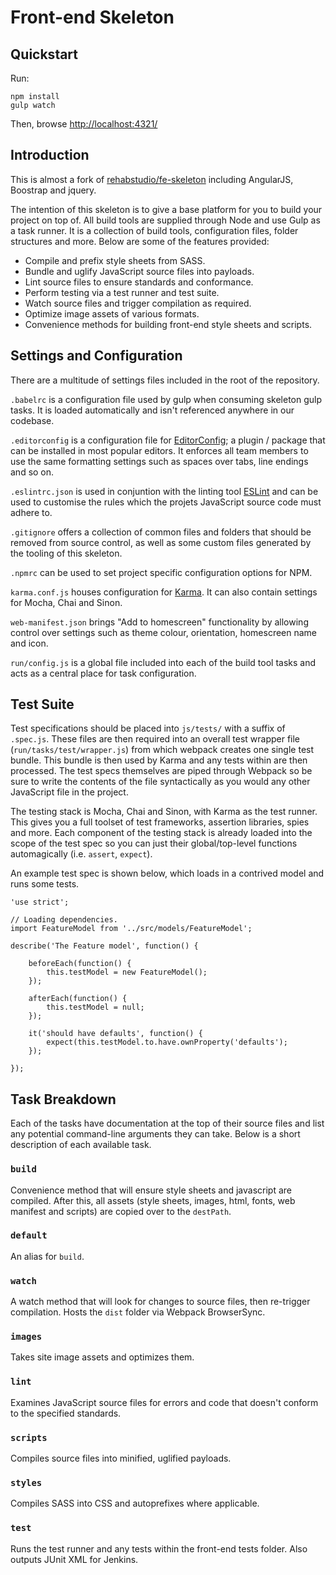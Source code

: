 # Front-end Skeleton

## Quickstart

Run:

    npm install
    gulp watch

Then, browse [http://localhost:4321/](http://localhost:4321/)

## Introduction

This is almost a fork of [rehabstudio/fe-skeleton](https://github.com/rehabstudio/fe-skeleton) including AngularJS, Boostrap and jquery.

The intention of this skeleton is to give a base platform for you to build your
project on top of. All build tools are supplied through Node and use Gulp as a
task runner. It is a collection of build tools, configuration files, folder
structures and more. Below are some of the features provided:

- Compile and prefix style sheets from SASS.
- Bundle and uglify JavaScript source files into payloads.
- Lint source files to ensure standards and conformance.
- Perform testing via a test runner and test suite.
- Watch source files and trigger compilation as required.
- Optimize image assets of various formats.
- Convenience methods for building front-end style sheets and scripts.

## Settings and Configuration
There are a multitude of settings files included in the root of the repository.

`.babelrc` is a configuration file used by gulp when consuming skeleton gulp
tasks. It is loaded automatically and isn't referenced anywhere in our codebase.

`.editorconfig` is a configuration file for
[EditorConfig](http://editorconfig.org/); a plugin / package that can be
installed in most popular editors. It enforces all team members to use the same
formatting settings such as spaces over tabs, line endings and so on.

`.eslintrc.json` is used in conjuntion with the linting tool
[ESLint](http://eslint.org/) and can be used to customise the rules which the
projets JavaScript source code must adhere to.

`.gitignore` offers a collection of common files and folders that should be
removed from source control, as well as some custom files generated by the
tooling of this skeleton.

`.npmrc` can be used to set project specific configuration options for NPM.

`karma.conf.js` houses configuration for
[Karma](http://karma-runner.github.io/). It can also contain settings for Mocha,
Chai and Sinon.

`web-manifest.json` brings "Add to homescreen" functionality by allowing control
over settings such as theme colour, orientation, homescreen name and icon.

`run/config.js` is a global file included into each of the build tool tasks and
acts as a central place for task configuration.

## Test Suite
Test specifications should be placed into `js/tests/` with a suffix of
`.spec.js`. These files are then required into an overall test wrapper file
(`run/tasks/test/wrapper.js`) from which webpack creates one single test bundle.
This bundle is then used by Karma and any tests within are then processed. The
test specs themselves are piped through Webpack so be sure to write the contents
of the file syntactically as you would any other JavaScript file in the project.

The testing stack is Mocha, Chai and Sinon, with Karma as the test runner. This
gives you a full toolset of test frameworks, assertion libraries, spies and
more. Each component of the testing stack is already loaded into the scope of
the test spec so you can just their global/top-level functions automagically
(i.e. `assert`, `expect`).

An example test spec is shown below, which loads in a contrived model and runs
some tests.
```
'use strict';

// Loading dependencies.
import FeatureModel from '../src/models/FeatureModel';

describe('The Feature model', function() {

    beforeEach(function() {
        this.testModel = new FeatureModel();
    });

    afterEach(function() {
        this.testModel = null;
    });

    it('should have defaults', function() {
        expect(this.testModel.to.have.ownProperty('defaults');
    });

});
```

## Task Breakdown
Each of the tasks have documentation at the top of their source files and list
any potential command-line arguments they can take. Below is a short description
of each available task.

### `build`
Convenience method that will ensure style sheets and javascript are compiled.
After this, all assets (style sheets, images, html, fonts, web manifest and
scripts) are copied over to the `destPath`.

### `default`
An alias for `build`.

### `watch`
A watch method that will look for changes to source files, then re-trigger
compilation. Hosts the `dist` folder via Webpack BrowserSync.

### `images`
Takes site image assets and optimizes them.

### `lint`
Examines JavaScript source files for errors and code that doesn't conform to the
specified standards.

### `scripts`
Compiles source files into minified, uglified payloads.

### `styles`
Compiles SASS into CSS and autoprefixes where applicable.

### `test`
Runs the test runner and any tests within the front-end tests folder. Also
outputs JUnit XML for Jenkins.
